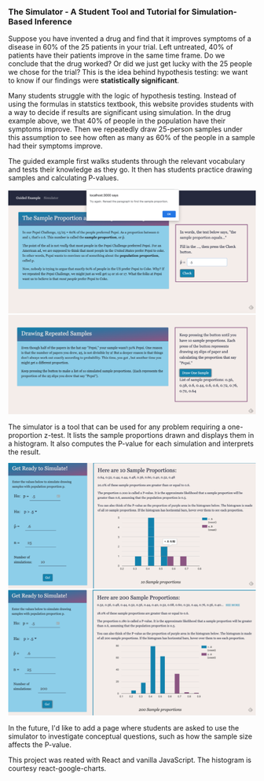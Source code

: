 ### The Simulator - A Student Tool and Tutorial for Simulation-Based Inference

Suppose you have invented a drug and find that it improves symptoms of a disease in 60% of the 25 patients in your trial. Left untreated, 40% of patients have their patients improve in the same time frame. Do we conclude that the drug worked? Or did we just get lucky with the 25 people we chose for the trial? This is the idea behind hypothesis testing: we want to know if our findings were **statistically significant**.

Many students struggle with the logic of hypothesis testing. Instead of using the formulas in statstics textbook, this website provides students with a way to decide if results are significant using simulation. In the drug example above, we that 40% of people in the population have their symptoms improve. Then we  repeatedly draw 25-person samples under this assumption to see how often as many as 60% of the people in a sample had their symptoms improve.

The guided example first walks students through the relevant vocabulary and tests their knowledge as they go. It then has students practice drawing samples and calculating P-values.

![A student enters the wrong value for p&#770;](/src/screenshots/sampleProportionCheckScreenshot.png "A student enters the wrong value for p&#770;")
![Pressing the button to generate 10 samples](/src/screenshots/repeatedSamplesScreenshot.png "Pressing the button to generate 10 samples")

The simulator is a tool that can be used for any problem requiring a one-proportion z-test. It lists the sample proportions drawn and displays them in a histogram. It also computes the P-value for each simulation and interprets the result.

![Doing 10 simulations, we can see all 10 sample proportions](/src/screenshots/simulatorScreenshotTenSamples.png "Doing 10 simulations, we can see all 10 sample proportions")
![Doing 200 simulations, we hide most of the sample proportions and we cannot see the distinct values in the histogram](/src/screenshots/simulatorScreenshotManySamples.png "Doing 200 simulations, we rely more on the histogram")

In the future, I'd like to add a page where students are asked to use the simulator to investigate conceptual questions, such as how the sample size affects the P-value.

This project was reated with React and vanilla JavaScript. The histogram is courtesy react-google-charts.

